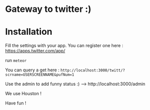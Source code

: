 # Gateway to twitter :)

# Installation
Fill the settings with your app. You can register one here : https://apps.twitter.com/app/

run `meteor`

You can query a get here : `http://localhost:3000/twitt/?scrname=USERSCREENNAME&pufNum=1`

Use the admin to add funny status :) --> http://localhost:3000/admin

We use Houston !

Have fun !